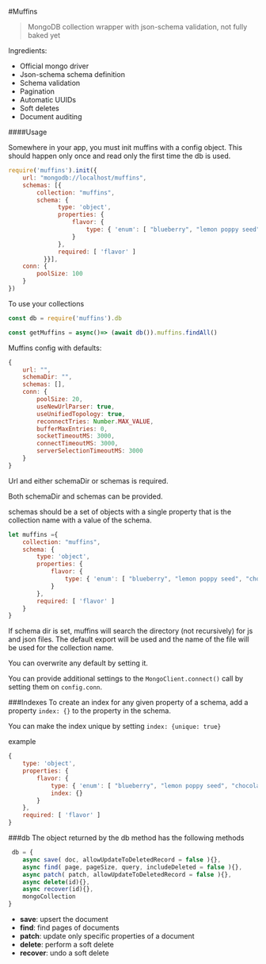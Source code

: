 #Muffins

> MongoDB collection wrapper with json-schema validation, not fully baked yet

Ingredients:
 - Official mongo driver
 - Json-schema schema definition
 - Schema validation
 - Pagination
 - Automatic UUIDs
 - Soft deletes
 - Document auditing

####Usage

Somewhere in your app, you must init muffins with a config object. This should happen only once and read only the first time the db is used.
```js
require('muffins').init({
    url: "mongodb://localhost/muffins",
    schemas: [{
        collection: "muffins",
        schema: {
              type: 'object',
              properties: {
                  flavor: {
                      type: { 'enum': [ "blueberry", "lemon poppy seed", "chocolate"] }
                  }
              },
              required: [ 'flavor' ]
          }}],
    conn: {
        poolSize: 100
    }
})
```

To use your collections 
```js
const db = require('muffins').db

const getMuffins = async()=> (await db()).muffins.findAll()
```

Muffins config with defaults:
```js
{
    url: "",
    schemaDir: "",
    schemas: [], 
    conn: {
        poolSize: 20,
        useNewUrlParser: true,
        useUnifiedTopology: true,
        reconnectTries: Number.MAX_VALUE,
        bufferMaxEntries: 0,
        socketTimeoutMS: 3000,
        connectTimeoutMS: 3000,
        serverSelectionTimeoutMS: 3000
    }
}
```
Url and either schemaDir or schemas is required.

Both schemaDir and schemas can be provided.

schemas should be a set of objects with a single property that is the collection name with a value of the schema.

```js
let muffins ={
    collection: "muffins", 
    schema: {
        type: 'object',
        properties: {
            flavor: {
                type: { 'enum': [ "blueberry", "lemon poppy seed", "chocolate"] }
            }
        },
        required: [ 'flavor' ]
    }
}
```

If schema dir is set, muffins will search the directory (not recursively) for js and json files. The default export will be used and the name of the file will be used for the collection name.

You can overwrite any default by setting it. 

You can provide additional settings to the `MongoClient.connect()` call by setting them on `config.conn`.

###Indexes
To create an index for any given property of a schema, add a property `index: {}` to the property in the schema.

You can make the index unique by setting `index: {unique: true}`

example
```js
{
    type: 'object',
    properties: {
        flavor: {
            type: { 'enum': [ "blueberry", "lemon poppy seed", "chocolate"] },
            index: {}
        }
    },
    required: [ 'flavor' ]
}
```


###db
The object returned by the db method has the following methods
```js
 db = {
    async save( doc, allowUpdateToDeletedRecord = false ){},
    async find( page, pageSize, query, includeDeleted = false ){},
    async patch( patch, allowUpdateToDeletedRecord = false ){},
    async delete(id){},
    async recover(id){},
    mongoCollection
}
```

 - **save**: upsert the document
 - **find**: find pages of documents
 - **patch**: update only specific properties of a document
 - **delete**: perform a soft delete
 - **recover**: undo a soft delete